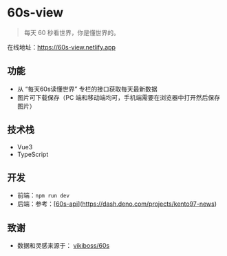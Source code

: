 # 60s-view

> 每天 60 秒看世界，你是懂世界的。

在线地址：https://60s-view.netlify.app

## 功能

- 从 “每天60s读懂世界” 专栏的接口获取每天最新数据
- 图片可下载保存（PC 端和移动端均可，手机端需要在浏览器中打开然后保存图片）

## 技术栈

- Vue3
- TypeScript

## 开发

- 前端：`npm run dev`
- 后端：参考：[[60s-api](https://github.com/Hacker-C/60s)](https://dash.deno.com/projects/kento97-news)

## 致谢

- 数据和灵感来源于： [vikiboss/60s](https://github.com/vikiboss/60s)
